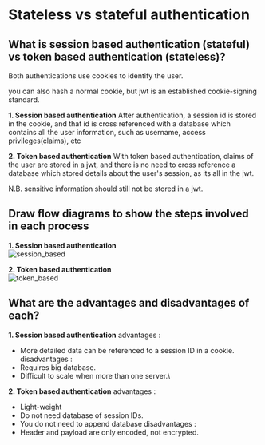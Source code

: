 # Stateless vs stateful authentication

## What is session based authentication (stateful) vs token based authentication (stateless)?
Both authentications use cookies to identify the user.

you can also hash a normal cookie, but jwt is an established cookie-signing standard.

**1. Session based authentication**
After authentication, a session id is stored in the cookie, and that id is cross referenced with a database which contains all the user information, such as username, access privileges(claims), etc


**2. Token based authentication**
With token based authentication, claims of the user are stored in a jwt, and there is no need to cross reference a database which stored details about the user's session, as its all in the jwt.

N.B. sensitive information should still not be stored in a jwt.



## Draw flow diagrams to show the steps involved in each process

**1. Session based authentication**\
![session_based](https://i.imgur.com/cGa7eQn.png)


**2. Token based authentication**\
![token_based](https://i.imgur.com/OCD5AJB.png)




## What are the advantages and disadvantages of each?
**1. Session based authentication**
advantages : 
* More detailed data can be referenced to a session ID in a cookie.
disadvantages :
* Requires big database.
* Difficult to scale when more than one server.\

**2. Token based authentication**
advantages :
* Light-weight
* Do not need database of session IDs.
* You do not need to append database 
disadvantages :
* Header and payload are only encoded, not encrypted.


